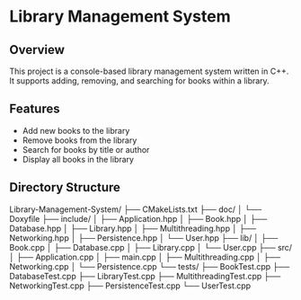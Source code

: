 # Library Management System

## Overview

This project is a console-based library management system written in C++. It supports adding, removing, and searching for books within a library.

## Features

- Add new books to the library
- Remove books from the library
- Search for books by title or author
- Display all books in the library

## Directory Structure

Library-Management-System/
├── CMakeLists.txt
├── doc/
│   └── Doxyfile
├── include/
│   ├── Application.hpp
│   ├── Book.hpp
│   ├── Database.hpp
│   ├── Library.hpp
│   ├── Multithreading.hpp
│   ├── Networking.hpp
│   ├── Persistence.hpp
│   └── User.hpp
├── lib/
│   ├── Book.cpp
│   ├── Database.cpp
│   ├── Library.cpp
│   └── User.cpp
├── src/
│   ├── Application.cpp
│   ├── main.cpp
│   ├── Multithreading.cpp
│   ├── Networking.cpp
│   └── Persistence.cpp
└── tests/
    ├── BookTest.cpp
    ├── DatabaseTest.cpp
    ├── LibraryTest.cpp
    ├── MultithreadingTest.cpp
    ├── NetworkingTest.cpp
    ├── PersistenceTest.cpp
    └── UserTest.cpp